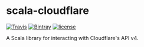 # scala-cloudflare

[![Travis](https://img.shields.io/travis/Dwolla/scala-cloudflare.svg?style=flat-square)](https://travis-ci.org/Dwolla/scala-cloudflare)
[![Bintray](https://img.shields.io/bintray/v/dwolla/maven/cloudflare-api-client.svg?style=flat-square)](https://bintray.com/dwolla/maven/cloudflare-api-client/view)
[![license](https://img.shields.io/github/license/Dwolla/scala-cloudflare.svg?style=flat-square)]()

A Scala library for interacting with Cloudflare's API v4.
